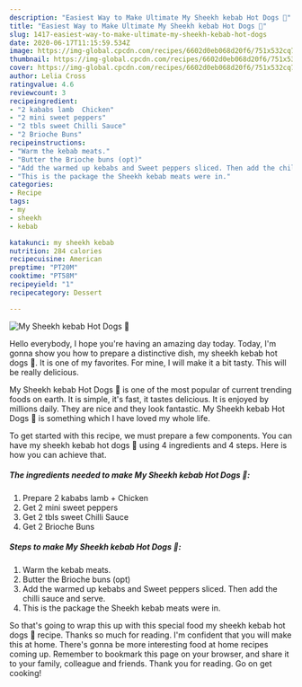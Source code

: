 ```yaml
---
description: "Easiest Way to Make Ultimate My Sheekh kebab Hot Dogs 🤗"
title: "Easiest Way to Make Ultimate My Sheekh kebab Hot Dogs 🤗"
slug: 1417-easiest-way-to-make-ultimate-my-sheekh-kebab-hot-dogs
date: 2020-06-17T11:15:59.534Z
image: https://img-global.cpcdn.com/recipes/6602d0eb068d20f6/751x532cq70/my-sheekh-kebab-hot-dogs-🤗-recipe-main-photo.jpg
thumbnail: https://img-global.cpcdn.com/recipes/6602d0eb068d20f6/751x532cq70/my-sheekh-kebab-hot-dogs-🤗-recipe-main-photo.jpg
cover: https://img-global.cpcdn.com/recipes/6602d0eb068d20f6/751x532cq70/my-sheekh-kebab-hot-dogs-🤗-recipe-main-photo.jpg
author: Lelia Cross
ratingvalue: 4.6
reviewcount: 3
recipeingredient:
- "2 kababs lamb  Chicken"
- "2 mini sweet peppers"
- "2 tbls sweet Chilli Sauce"
- "2 Brioche Buns"
recipeinstructions:
- "Warm the kebab meats."
- "Butter the Brioche buns (opt)"
- "Add the warmed up kebabs and Sweet peppers sliced. Then add the chilli sauce and serve."
- "This is the package the Sheekh kebab meats were in."
categories:
- Recipe
tags:
- my
- sheekh
- kebab

katakunci: my sheekh kebab 
nutrition: 284 calories
recipecuisine: American
preptime: "PT20M"
cooktime: "PT58M"
recipeyield: "1"
recipecategory: Dessert

---
```



![My Sheekh kebab Hot Dogs 🤗](https://img-global.cpcdn.com/recipes/6602d0eb068d20f6/751x532cq70/my-sheekh-kebab-hot-dogs-🤗-recipe-main-photo.jpg)

Hello everybody, I hope you're having an amazing day today. Today, I'm gonna show you how to prepare a distinctive dish, my sheekh kebab hot dogs 🤗. It is one of my favorites. For mine, I will make it a bit tasty. This will be really delicious.



My Sheekh kebab Hot Dogs 🤗 is one of the most popular of current trending foods on earth. It is simple, it's fast, it tastes delicious. It is enjoyed by millions daily. They are nice and they look fantastic. My Sheekh kebab Hot Dogs 🤗 is something which I have loved my whole life.


To get started with this recipe, we must prepare a few components. You can have my sheekh kebab hot dogs 🤗 using 4 ingredients and 4 steps. Here is how you can achieve that.

<!--inarticleads1-->

##### The ingredients needed to make My Sheekh kebab Hot Dogs 🤗:

1. Prepare 2 kababs lamb + Chicken
1. Get 2 mini sweet peppers
1. Get 2 tbls sweet Chilli Sauce
1. Get 2 Brioche Buns




<!--inarticleads2-->

##### Steps to make My Sheekh kebab Hot Dogs 🤗:

1. Warm the kebab meats.
1. Butter the Brioche buns (opt)
1. Add the warmed up kebabs and Sweet peppers sliced. Then add the chilli sauce and serve.
1. This is the package the Sheekh kebab meats were in.




So that's going to wrap this up with this special food my sheekh kebab hot dogs 🤗 recipe. Thanks so much for reading. I'm confident that you will make this at home. There's gonna be more interesting food at home recipes coming up. Remember to bookmark this page on your browser, and share it to your family, colleague and friends. Thank you for reading. Go on get cooking!

